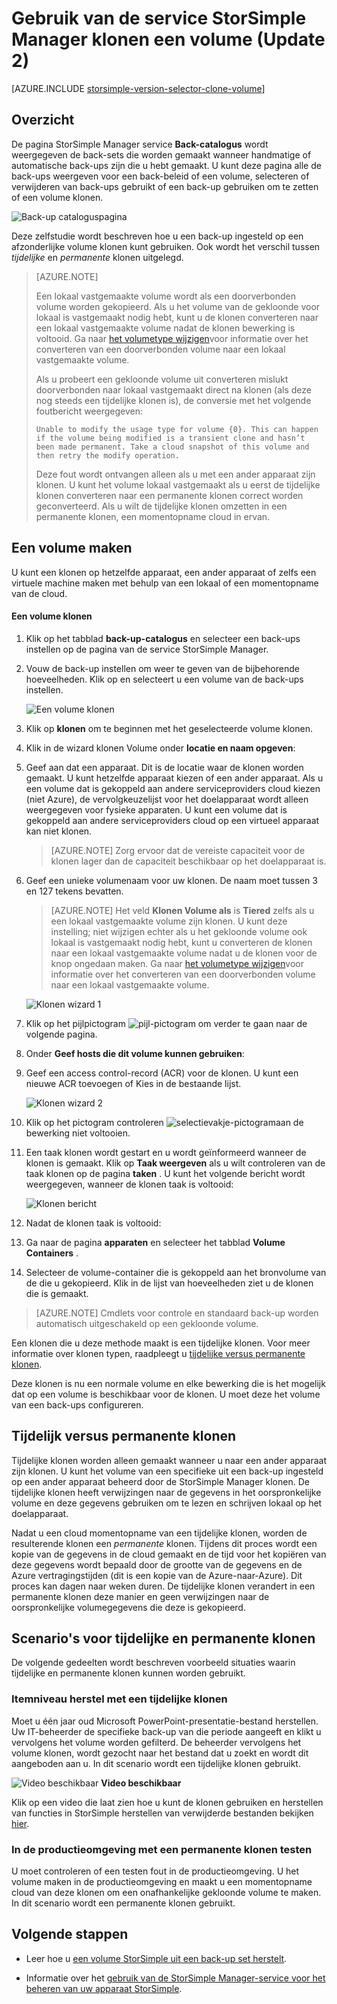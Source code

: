 <properties
   pageTitle="Het volume van de StorSimple klonen | Microsoft Azure"
   description="Beschrijft de verschillende klonen typen en wanneer ze worden gebruikt en wordt uitgelegd hoe u een back-up ingesteld op een afzonderlijke volume klonen kunt gebruiken."
   services="storsimple"
   documentationCenter="NA"
   authors="alkohli"
   manager="carmonm"
   editor="" />
<tags 
   ms.service="storsimple"
   ms.devlang="NA"
   ms.topic="article"
   ms.tgt_pltfrm="NA"
   ms.workload="TBD"
   ms.date="07/27/2016"
   ms.author="alkohli" />

# <a name="use-the-storsimple-manager-service-to-clone-a-volume-update-2"></a>Gebruik van de service StorSimple Manager klonen een volume (Update 2)

[AZURE.INCLUDE [storsimple-version-selector-clone-volume](../../includes/storsimple-version-selector-clone-volume.md)]

## <a name="overview"></a>Overzicht

De pagina StorSimple Manager service **Back-catalogus** wordt weergegeven de back-sets die worden gemaakt wanneer handmatige of automatische back-ups zijn die u hebt gemaakt. U kunt deze pagina alle de back-ups weergeven voor een back-beleid of een volume, selecteren of verwijderen van back-ups gebruikt of een back-up gebruiken om te zetten of een volume klonen.

![Back-up cataloguspagina](./media/storsimple-clone-volume-u2/backupCatalog.png)  

Deze zelfstudie wordt beschreven hoe u een back-up ingesteld op een afzonderlijke volume klonen kunt gebruiken. Ook wordt het verschil tussen *tijdelijke* en *permanente* klonen uitgelegd.

>[AZURE.NOTE] 
>
>Een lokaal vastgemaakte volume wordt als een doorverbonden volume worden gekopieerd. Als u het volume van de gekloonde voor lokaal is vastgemaakt nodig hebt, kunt u de klonen converteren naar een lokaal vastgemaakte volume nadat de klonen bewerking is voltooid. Ga naar [het volumetype wijzigen](storsimple-manage-volumes-u2.md#change-the-volume-type)voor informatie over het converteren van een doorverbonden volume naar een lokaal vastgemaakte volume.
>
>Als u probeert een gekloonde volume uit converteren mislukt doorverbonden naar lokaal vastgemaakt direct na klonen (als deze nog steeds een tijdelijke klonen is), de conversie met het volgende foutbericht weergegeven:
>
>`Unable to modify the usage type for volume {0}. This can happen if the volume being modified is a transient clone and hasn’t been made permanent. Take a cloud snapshot of this volume and then retry the modify operation.` 
>
>Deze fout wordt ontvangen alleen als u met een ander apparaat zijn klonen. U kunt het volume lokaal vastgemaakt als u eerst de tijdelijke klonen converteren naar een permanente klonen correct worden geconverteerd. Als u wilt de tijdelijke klonen omzetten in een permanente klonen, een momentopname cloud in ervan.

## <a name="create-a-clone-of-a-volume"></a>Een volume maken

U kunt een klonen op hetzelfde apparaat, een ander apparaat of zelfs een virtuele machine maken met behulp van een lokaal of een momentopname van de cloud.

#### <a name="to-clone-a-volume"></a>Een volume klonen

1. Klik op het tabblad **back-up-catalogus** en selecteer een back-ups instellen op de pagina van de service StorSimple Manager.

2. Vouw de back-up instellen om weer te geven van de bijbehorende hoeveelheden. Klik op en selecteert u een volume van de back-ups instellen.

     ![Een volume klonen](./media/storsimple-clone-volume-u2/CloneVol.png) 

3. Klik op **klonen** om te beginnen met het geselecteerde volume klonen.

4. Klik in de wizard klonen Volume onder **locatie en naam opgeven**:

  1. Geef aan dat een apparaat. Dit is de locatie waar de klonen worden gemaakt. U kunt hetzelfde apparaat kiezen of een ander apparaat. Als u een volume dat is gekoppeld aan andere serviceproviders cloud kiezen (niet Azure), de vervolgkeuzelijst voor het doelapparaat wordt alleen weergegeven voor fysieke apparaten. U kunt een volume dat is gekoppeld aan andere serviceproviders cloud op een virtueel apparaat kan niet klonen.

        >[AZURE.NOTE] Zorg ervoor dat de vereiste capaciteit voor de klonen lager dan de capaciteit beschikbaar op het doelapparaat is.

  2. Geef een unieke volumenaam voor uw klonen. De naam moet tussen 3 en 127 tekens bevatten. 
    
        >[AZURE.NOTE] Het veld **Klonen Volume als** is **Tiered** zelfs als u een lokaal vastgemaakte volume zijn klonen. U kunt deze instelling; niet wijzigen echter als u het gekloonde volume ook lokaal is vastgemaakt nodig hebt, kunt u converteren de klonen naar een lokaal vastgemaakte volume nadat u de klonen voor de knop ongedaan maken. Ga naar [het volumetype wijzigen](storsimple-manage-volumes-u2.md#change-the-volume-type)voor informatie over het converteren van een doorverbonden volume naar een lokaal vastgemaakte volume.

        ![Klonen wizard 1](./media/storsimple-clone-volume-u2/clone1.png) 

  3. Klik op het pijlpictogram ![pijl-pictogram](./media/storsimple-clone-volume-u2/HCS_ArrowIcon.png) om verder te gaan naar de volgende pagina.

5. Onder **Geef hosts die dit volume kunnen gebruiken**:

  1. Geef een access control-record (ACR) voor de klonen. U kunt een nieuwe ACR toevoegen of Kies in de bestaande lijst.

        ![Klonen wizard 2](./media/storsimple-clone-volume-u2/clone2.png) 

  2. Klik op het pictogram controleren ![selectievakje-pictogram](./media/storsimple-clone-volume-u2/HCS_CheckIcon.png)aan de bewerking niet voltooien.

6. Een taak klonen wordt gestart en u wordt geïnformeerd wanneer de klonen is gemaakt. Klik op **Taak weergeven** als u wilt controleren van de taak klonen op de pagina **taken** . U kunt het volgende bericht wordt weergegeven, wanneer de klonen taak is voltooid:

    ![Klonen bericht](./media/storsimple-clone-volume-u2/CloneMsg.png) 

7. Nadat de klonen taak is voltooid:

  1. Ga naar de pagina **apparaten** en selecteer het tabblad **Volume Containers** . 
  2. Selecteer de volume-container die is gekoppeld aan het bronvolume van de die u gekopieerd. Klik in de lijst van hoeveelheden ziet u de klonen die is gemaakt.

>[AZURE.NOTE] Cmdlets voor controle en standaard back-up worden automatisch uitgeschakeld op een gekloonde volume.

Een klonen die u deze methode maakt is een tijdelijke klonen. Voor meer informatie over klonen typen, raadpleegt u [tijdelijke versus permanente klonen](#transient-vs.-permanent-clones).

Deze klonen is nu een normale volume en elke bewerking die is het mogelijk dat op een volume is beschikbaar voor de klonen. U moet deze het volume van een back-ups configureren.

## <a name="transient-vs-permanent-clones"></a>Tijdelijk versus permanente klonen

Tijdelijke klonen worden alleen gemaakt wanneer u naar een ander apparaat zijn klonen. U kunt het volume van een specifieke uit een back-up ingesteld op een ander apparaat beheerd door de StorSimple Manager klonen. De tijdelijke klonen heeft verwijzingen naar de gegevens in het oorspronkelijke volume en deze gegevens gebruiken om te lezen en schrijven lokaal op het doelapparaat. 

Nadat u een cloud momentopname van een tijdelijke klonen, worden de resulterende klonen een *permanente* klonen. Tijdens dit proces wordt een kopie van de gegevens in de cloud gemaakt en de tijd voor het kopiëren van deze gegevens wordt bepaald door de grootte van de gegevens en de Azure vertragingstijden (dit is een kopie van de Azure-naar-Azure). Dit proces kan dagen naar weken duren. De tijdelijke klonen verandert in een permanente klonen deze manier en geen verwijzingen naar de oorspronkelijke volumegegevens die deze is gekopieerd. 

## <a name="scenarios-for-transient-and-permanent-clones"></a>Scenario's voor tijdelijke en permanente klonen

De volgende gedeelten wordt beschreven voorbeeld situaties waarin tijdelijke en permanente klonen kunnen worden gebruikt.

### <a name="item-level-recovery-with-a-transient-clone"></a>Itemniveau herstel met een tijdelijke klonen

Moet u één jaar oud Microsoft PowerPoint-presentatie-bestand herstellen. Uw IT-beheerder de specifieke back-up van die periode aangeeft en klikt u vervolgens het volume worden gefilterd. De beheerder vervolgens het volume klonen, wordt gezocht naar het bestand dat u zoekt en wordt dit aangeboden aan u. In dit scenario wordt een tijdelijke klonen gebruikt. 
 
![Video beschikbaar](./media/storsimple-clone-volume-u2/Video_icon.png) **Video beschikbaar**

Klik op een video die laat zien hoe u kunt de klonen gebruiken en herstellen van functies in StorSimple herstellen van verwijderde bestanden bekijken [hier](https://azure.microsoft.com/documentation/videos/storsimple-recover-deleted-files-with-storsimple/).

### <a name="testing-in-the-production-environment-with-a-permanent-clone"></a>In de productieomgeving met een permanente klonen testen

U moet controleren of een testen fout in de productieomgeving. U het volume maken in de productieomgeving en maakt u een momentopname cloud van deze klonen om een onafhankelijke gekloonde volume te maken. In dit scenario wordt een permanente klonen gebruikt.  

## <a name="next-steps"></a>Volgende stappen
- Leer hoe u [een volume StorSimple uit een back-up set herstelt](storsimple-restore-from-backup-set-u2.md).

- Informatie over het [gebruik van de StorSimple Manager-service voor het beheren van uw apparaat StorSimple](storsimple-manager-service-administration.md).

 
